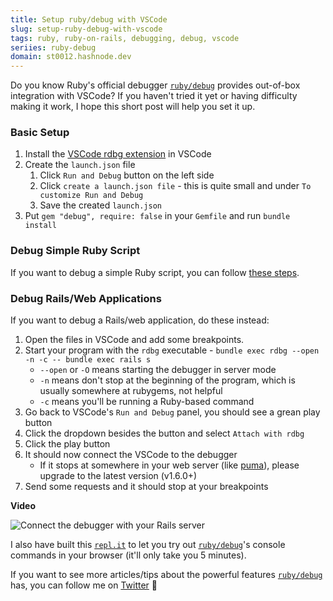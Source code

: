 ```yaml
---
title: Setup ruby/debug with VSCode
slug: setup-ruby-debug-with-vscode
tags: ruby, ruby-on-rails, debugging, debug, vscode
seriies: ruby-debug
domain: st0012.hashnode.dev
---
```


Do you know Ruby's official debugger [`ruby/debug`](https://github.com/ruby/debug) provides out-of-box integration with VSCode? If you haven't tried it yet or having difficulty making it work, I hope this short post will help you set it up.

### Basic Setup

1. Install the [VSCode rdbg extension](https://marketplace.visualstudio.com/items?itemName=KoichiSasada.vscode-rdbg) in VSCode
2. Create the `launch.json` file
   1. Click `Run and Debug` button on the left side
   2. Click `create a launch.json file` - this is quite small and under `To customize Run and Debug`
   3. Save the created `launch.json`
3. Put `gem "debug", require: false` in your `Gemfile` and run `bundle install`

### Debug Simple Ruby Script

If you want to debug a simple Ruby script, you can follow [these steps](https://github.com/ruby/debug#using-vscode).

### Debug Rails/Web Applications

If you want to debug a Rails/web application, do these instead:

1. Open the files in VSCode and add some breakpoints.
2. Start your program with the `rdbg` executable - `bundle exec rdbg --open -n -c -- bundle exec rails s`
    - `--open` or `-O` means starting the debugger in server mode
    - `-n`  means don't stop at the beginning of the program, which is usually somewhere at rubygems, not helpful
    - `-c`  means you'll be running a Ruby-based command
3. Go back to VSCode's `Run and Debug` panel, you should see a grean play button
4. Click the dropdown besides the button and select `Attach with rdbg`
5. Click the play button
6. It should now connect the VSCode to the debugger
    - If it stops at somewhere in your web server (like [puma](https://github.com/puma/puma)), please upgrade to the latest version (v1.6.0+)
7. Send some requests and it should stop at your breakpoints

**Video**

![Connect the debugger with your Rails server](https://dev-to-uploads.s3.amazonaws.com/uploads/articles/v0elr5otucfojq1vdoyz.gif)

I also have built this [`repl.it`](https://replit.com/@st0012/rubydebug-demo?v=1) to let you try out [`ruby/debug`](https://github.com/ruby/debug)'s console commands in your browser (it'll only take you 5 minutes).

If you want to see more articles/tips about the powerful features [`ruby/debug`](https://github.com/ruby/debug) has, you can follow me on [Twitter](https://twitter.com/_st0012) 🙂




